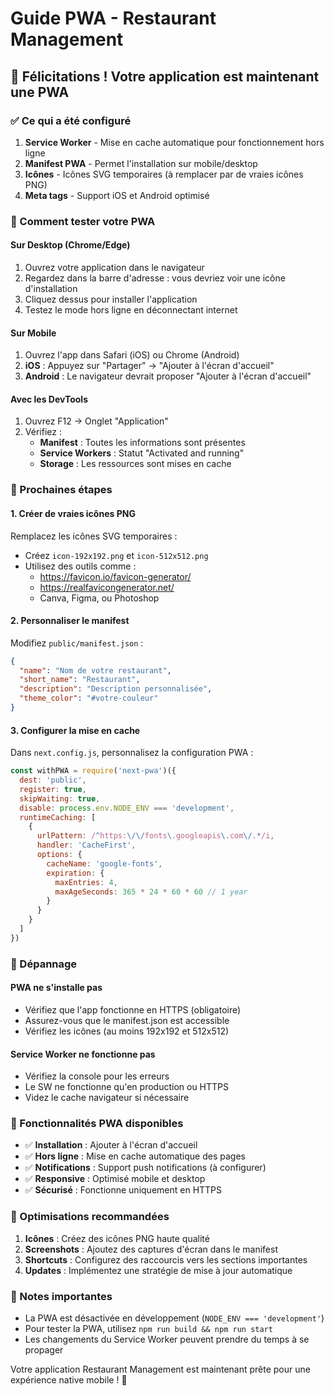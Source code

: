 # Guide PWA - Restaurant Management

## 🎉 Félicitations ! Votre application est maintenant une PWA

### ✅ Ce qui a été configuré

1. **Service Worker** - Mise en cache automatique pour fonctionnement hors ligne
2. **Manifest PWA** - Permet l'installation sur mobile/desktop
3. **Icônes** - Icônes SVG temporaires (à remplacer par de vraies icônes PNG)
4. **Meta tags** - Support iOS et Android optimisé

### 🧪 Comment tester votre PWA

#### Sur Desktop (Chrome/Edge)
1. Ouvrez votre application dans le navigateur
2. Regardez dans la barre d'adresse : vous devriez voir une icône d'installation
3. Cliquez dessus pour installer l'application
4. Testez le mode hors ligne en déconnectant internet

#### Sur Mobile
1. Ouvrez l'app dans Safari (iOS) ou Chrome (Android)
2. **iOS** : Appuyez sur "Partager" → "Ajouter à l'écran d'accueil"
3. **Android** : Le navigateur devrait proposer "Ajouter à l'écran d'accueil"

#### Avec les DevTools
1. Ouvrez F12 → Onglet "Application" 
2. Vérifiez :
   - **Manifest** : Toutes les informations sont présentes
   - **Service Workers** : Statut "Activated and running"
   - **Storage** : Les ressources sont mises en cache

### 🔧 Prochaines étapes

#### 1. Créer de vraies icônes PNG
Remplacez les icônes SVG temporaires :
- Créez `icon-192x192.png` et `icon-512x512.png`
- Utilisez des outils comme :
  - https://favicon.io/favicon-generator/
  - https://realfavicongenerator.net/
  - Canva, Figma, ou Photoshop

#### 2. Personnaliser le manifest
Modifiez `public/manifest.json` :
```json
{
  "name": "Nom de votre restaurant",
  "short_name": "Restaurant",
  "description": "Description personnalisée",
  "theme_color": "#votre-couleur"
}
```

#### 3. Configurer la mise en cache
Dans `next.config.js`, personnalisez la configuration PWA :
```js
const withPWA = require('next-pwa')({
  dest: 'public',
  register: true,
  skipWaiting: true,
  disable: process.env.NODE_ENV === 'development',
  runtimeCaching: [
    {
      urlPattern: /^https:\/\/fonts\.googleapis\.com\/.*/i,
      handler: 'CacheFirst',
      options: {
        cacheName: 'google-fonts',
        expiration: {
          maxEntries: 4,
          maxAgeSeconds: 365 * 24 * 60 * 60 // 1 year
        }
      }
    }
  ]
})
```

### 🐛 Dépannage

#### PWA ne s'installe pas
- Vérifiez que l'app fonctionne en HTTPS (obligatoire)
- Assurez-vous que le manifest.json est accessible
- Vérifiez les icônes (au moins 192x192 et 512x512)

#### Service Worker ne fonctionne pas
- Vérifiez la console pour les erreurs
- Le SW ne fonctionne qu'en production ou HTTPS
- Videz le cache navigateur si nécessaire

### 📱 Fonctionnalités PWA disponibles

- ✅ **Installation** : Ajouter à l'écran d'accueil
- ✅ **Hors ligne** : Mise en cache automatique des pages
- ✅ **Notifications** : Support push notifications (à configurer)
- ✅ **Responsive** : Optimisé mobile et desktop
- ✅ **Sécurisé** : Fonctionne uniquement en HTTPS

### 🎯 Optimisations recommandées

1. **Icônes** : Créez des icônes PNG haute qualité
2. **Screenshots** : Ajoutez des captures d'écran dans le manifest
3. **Shortcuts** : Configurez des raccourcis vers les sections importantes
4. **Updates** : Implémentez une stratégie de mise à jour automatique

### 📝 Notes importantes

- La PWA est désactivée en développement (`NODE_ENV === 'development'`)
- Pour tester la PWA, utilisez `npm run build && npm run start`
- Les changements du Service Worker peuvent prendre du temps à se propager

Votre application Restaurant Management est maintenant prête pour une expérience native mobile ! 🚀 